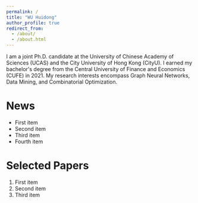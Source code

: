 ```yaml
---
permalink: /
title: "WU Huidong"
author_profile: true
redirect_from: 
  - /about/
  - /about.html
---
```


I am a joint Ph.D. candidate at the University of Chinese Academy of Sciences (UCAS) and the City University of Hong Kong (CityU). I earned my bachelor's degree from the Central University of Finance and Economics (CUFE) in 2021. My research interests encompass Graph Neural Networks, Data Mining, and Combinatorial Optimization.


News
======
- First item
- Second item
- Third item
- Fourth item

Selected Papers
======
1. First item
1. Second item
1. Third item
